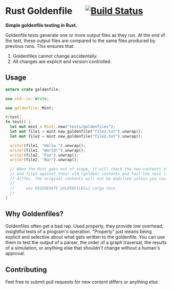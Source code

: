 # Rust Goldenfile &emsp; [![Build Status](https://api.travis-ci.org/calder/rust-goldenfile.svg?branch=master)](https://travis-ci.org/calder/rust-goldenfile)

**Simple goldenfile testing in Rust.**

Goldenfile tests generate one or more output files as they run. At the end of the test, these output files are compared to the same files produced by previous runs. This ensures that:

  1. Goldenfiles cannot change accidentally.
  2. All changes are explicit and version controlled.

## Usage

```rust
extern crate goldenfile;

use std::io::Write;

use goldenfile::Mint;

#[test]
fn test() {
  let mut mint = Mint::new("tests/goldenfiles");
  let mut file1 = mint.new_goldenfile("file1.txt").unwrap();
  let mut file2 = mint.new_goldenfile("file2.txt").unwrap();

  write!(file1, "Hello ").unwrap();
  write!(file1, "World!").unwrap();
  write!(file2, "Foo").unwrap();
  write!(file2, "Bar").unwrap();

  // When the Mint goes out of scope, it will check the new contents of file1
  // and file2 against their old (golden) contents and fail the test if they
  // differ. The original contents will not be modified unless you run:
  //
  //     env REGENERATE_GOLDENFILES=1 cargo test.
  //
}
```

## Why Goldenfiles?

Goldenfiles often get a bad rap. Used properly, they provide low overhead, insightful tests of a program's operation. "Properly" just means being explicit and selective about what gets written to the goldenfile. You can use them to test the output of a parser, the order of a graph traversal, the results of a simulation, or anything else that shouldn't change without a human's approval.

## Contributing

Feel free to submit pull requests for new content differs or anything else.
